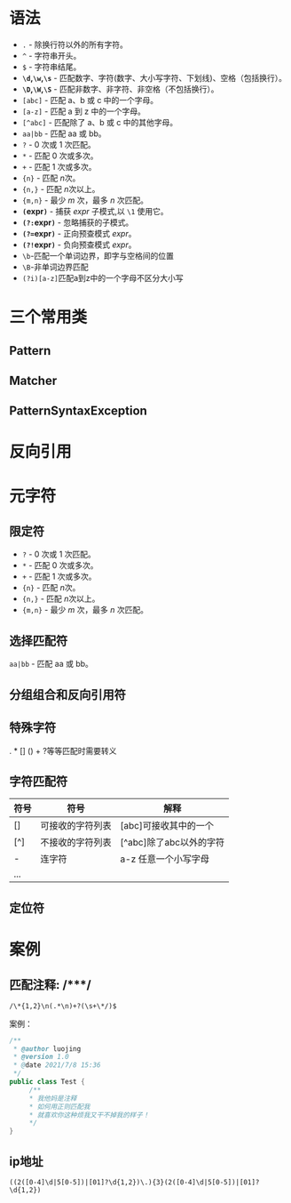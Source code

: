 # 语法

- `.` - 除换行符以外的所有字符。
- `^` - 字符串开头。
- `$` - 字符串结尾。
- **`\d`,`\w`,`\s`** - 匹配数字、字符(数字、大小写字符、下划线)、空格（包括换行）。
- **`\D`,`\W`,`\S`** - 匹配非数字、非字符、非空格（不包括换行）。
- `[abc]` - 匹配 a、b 或 c 中的一个字母。
- `[a-z]` - 匹配 a 到 z 中的一个字母。
- `[^abc]` - 匹配除了 a、b 或 c 中的其他字母。
- `aa|bb` - 匹配 aa 或 bb。
- `?` - 0 次或 1 次匹配。
- `*` - 匹配 0 次或多次。
- `+` - 匹配 1 次或多次。
- `{n}` - 匹配 *n*次。
- `{n,}` - 匹配 *n*次以上。
- `{m,n}` - 最少 *m* 次，最多 *n* 次匹配。
- **`(`expr`)`** - 捕获 *expr* 子模式,以 `\1` 使用它。
- **`(?:`expr`)`** - 忽略捕获的子模式。
- **`(?=`expr`)`** - 正向预查模式 *expr*。
- **`(?!`expr`)`** - 负向预查模式 *expr*。
- `\b`-匹配一个单词边界，即字与空格间的位置
- `\B`-非单词边界匹配
- `(?i)[a-z]`匹配a到z中的一个字母不区分大小写

# 三个常用类

## Pattern



## Matcher



## PatternSyntaxException



# 反向引用



# 元字符

## 限定符

- `?` - 0 次或 1 次匹配。
- `*` - 匹配 0 次或多次。
- `+` - 匹配 1 次或多次。
- `{n}` - 匹配 *n*次。
- `{n,}` - 匹配 *n*次以上。
- `{m,n}` - 最少 *m* 次，最多 *n* 次匹配。

## 选择匹配符

`aa|bb` - 匹配 aa 或 bb。

## 分组组合和反向引用符



## 特殊字符

. * [] () + ?等等匹配时需要转义



## 字符匹配符

| 符号 | 符号             | 解释                    |
| ---- | ---------------- | ----------------------- |
| []   | 可接收的字符列表 | [abc]可接收其中的一个   |
| [^]  | 不接收的字符列表 | [^abc]除了abc以外的字符 |
| -    | 连字符           | a-z 任意一个小写字母    |
| ...  |                  |                         |



## 定位符





# 案例

## 匹配注释: /***/

`/\*{1,2}\n(.*\n)+?(\s+\*/)$`

案例：

```java
/**
 * @author luojing
 * @version 1.0
 * @date 2021/7/8 15:36
 */
public class Test {
     /**
     * 我他妈是注释
     * 如何用正则匹配我
     * 就喜欢你这种烦我又干不掉我的样子！
     */
}
```

## ip地址

`((2([0-4]\d|5[0-5])|[01]?\d{1,2})\.){3}(2([0-4]\d|5[0-5])|[01]?\d{1,2})`





